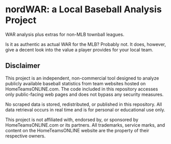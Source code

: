 # nordWAR: a Local Baseball Analysis Project

WAR analysis plus extras for non-MLB townball leagues.

Is it as authentic as actual WAR for the MLB? Probably not. It does, however, give a decent look into the value a player provides for your local team.

## Disclaimer

This project is an independent, non-commercial tool designed to analyze publicly available baseball statistics from team websites hosted on HomeTeamsONLINE.com. The code included in this repository accesses only public-facing web pages and does not bypass any security measures.

No scraped data is stored, redistributed, or published in this repository. All data retrieval occurs in real time and is for personal or educational use only.

This project is not affiliated with, endorsed by, or sponsored by HomeTeamsONLINE.com or its partners. All trademarks, service marks, and content on the HomeTeamsONLINE website are the property of their respective owners.